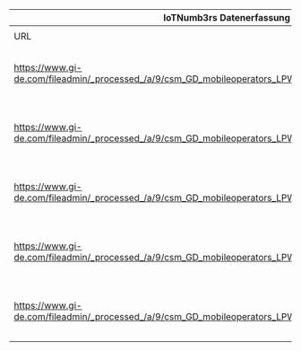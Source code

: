 |IoTNumb3rs Datenerfassung|||||||||||
| ---- | ---- | ---- | ---- | ---- | ---- | ---- | ---- | ---- | ---- | ---- |
||||||||||||
|URL|home_url|filename|device_class|device_count|market_class|market_volume|prognosis_year|publication_year|authorship_class|Dropbox folder|
|https://www.gi-de.com/fileadmin/_processed_/a/9/csm_GD_mobileoperators_LPWAN_infographic_158376ae3b.png|https://www.gi-de.com/en/se/mobile-security/industries/connectivity-service-providers/trusted-key-management-for-lpwan/|file20_csm_GD_mobileoperators_LPWAN_infographic_158376ae3b.png|Smart home|383000000|||2020|unkonwn|company|JinlinHolic/20181123-0000|
|https://www.gi-de.com/fileadmin/_processed_/a/9/csm_GD_mobileoperators_LPWAN_infographic_158376ae3b.png|https://www.gi-de.com/en/se/mobile-security/industries/connectivity-service-providers/trusted-key-management-for-lpwan/|file20_csm_GD_mobileoperators_LPWAN_infographic_158376ae3b.png|Connected industrial apps|186000000|||2020|unkonwn|company||
|https://www.gi-de.com/fileadmin/_processed_/a/9/csm_GD_mobileoperators_LPWAN_infographic_158376ae3b.png|https://www.gi-de.com/en/se/mobile-security/industries/connectivity-service-providers/trusted-key-management-for-lpwan/|file20_csm_GD_mobileoperators_LPWAN_infographic_158376ae3b.png|Consumer Electronics|126000000|||2020|unkonwn|company||
|https://www.gi-de.com/fileadmin/_processed_/a/9/csm_GD_mobileoperators_LPWAN_infographic_158376ae3b.png|https://www.gi-de.com/en/se/mobile-security/industries/connectivity-service-providers/trusted-key-management-for-lpwan/|file20_csm_GD_mobileoperators_LPWAN_infographic_158376ae3b.png|Smart city/health care|102000000|||2020|unkonwn|company||
|https://www.gi-de.com/fileadmin/_processed_/a/9/csm_GD_mobileoperators_LPWAN_infographic_158376ae3b.png|https://www.gi-de.com/en/se/mobile-security/industries/connectivity-service-providers/trusted-key-management-for-lpwan/|file20_csm_GD_mobileoperators_LPWAN_infographic_158376ae3b.png|Auromotive and Logistics|52000000|||2020|unkonwn|company||
